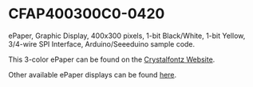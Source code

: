 # CFAP400300C0-0420
ePaper, Graphic Display, 400x300 pixels, 1-bit Black/White, 1-bit Yellow, 3/4-wire SPI Interface, Arduino/Seeeduino sample code.

This 3-color ePaper can be found on the [Crystalfontz Website](https://www.crystalfontz.com/product/CFAP400300C00420).

Other available ePaper displays can be found [here](https://www.crystalfontz.com/c/epaper-displays/519).
